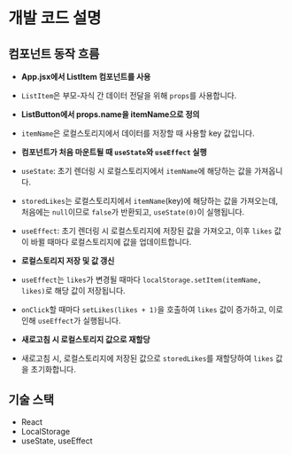 # 개발 코드 설명

## 컴포넌트 동작 흐름

- **App.jsx에서 ListItem 컴포넌트를 사용**
- `ListItem`은 부모-자식 간 데이터 전달을 위해 `props`를 사용합니다.

- **ListButton에서 props.name을 itemName으로 정의**
- `itemName`은 로컬스토리지에서 데이터를 저장할 때 사용할 key 값입니다.

- **컴포넌트가 처음 마운트될 때 `useState`와 `useEffect` 실행**
- `useState`: 초기 렌더링 시 로컬스토리지에서 `itemName`에 해당하는 값을 가져옵니다. 
- `storedLikes`는 로컬스토리지에서 `itemName`(key)에 해당하는 값을 가져오는데, 처음에는 `null`이므로 `false`가 반환되고, `useState(0)`이 실행됩니다.
- `useEffect`: 초기 렌더링 시 로컬스토리지에 저장된 값을 가져오고, 이후 `likes` 값이 바뀔 때마다 로컬스토리지에 값을 업데이트합니다.

- **로컬스토리지 저장 및 값 갱신**
- `useEffect`는 `likes`가 변경될 때마다 `localStorage.setItem(itemName, likes)`로 해당 값이 저장됩니다.
- `onClick`할 때마다 `setLikes(likes + 1)`을 호출하여 `likes` 값이 증가하고, 이로 인해 `useEffect`가 실행됩니다.

- **새로고침 시 로컬스토리지 값으로 재할당**
- 새로고침 시, 로컬스토리지에 저장된 값으로 `storedLikes`를 재할당하여 `likes` 값을 초기화합니다.

## 기술 스택

- React
- LocalStorage
- useState, useEffect